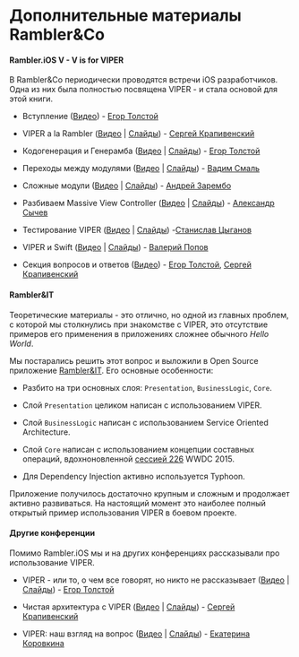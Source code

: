# Дополнительные материалы Rambler&Co

#### Rambler.iOS V - V is for VIPER

В Rambler&Co периодически проводятся встречи iOS разработчиков. Одна из них была полностью посвящена VIPER - и стала основой для этой книги.

- Вступление ([Видео](http://www.youtube.com/watch?v=zjw6Md1mMjQ)) - [Егор Толстой](https://github.com/igrekde)

- VIPER a la Rambler ([Видео](http://www.youtube.com/watch?v=mEju4PyuCBM) | [Слайды](http://www.slideshare.net/Rambler-iOS/viper-a-la-rambler)) - [Сергей Крапивенский](https://github.com/serkrapiv)

- Кодогенерация и Генерамба ([Видео](http://www.youtube.com/watch?v=NXNiN9FaUnY) | [Слайды](http://www.slideshare.net/Rambler-iOS/viper-56423582)) - [Егор Толстой](https://github.com/igrekde)

- Переходы между модулями ([Видео](http://www.youtube.com/watch?v=XvAHqDvGqzE) | [Слайды](http://www.slideshare.net/Rambler-iOS/viper-56423732)) - [Вадим Смаль](https://github.com/CognitiveDisson)

- Сложные модули ([Видео](http://www.youtube.com/watch?v=4ZPQ_qotx4M) | [Слайды](http://www.slideshare.net/Rambler-iOS/viper-56423837)) - [Андрей Зарембо](https://github.com/AndreyZarembo)

- Разбиваем Massive View Controller ([Видео](http://www.youtube.com/watch?v=aVuIk6F2rFA) | [Слайды](http://www.slideshare.net/Rambler-iOS/massive-view-controller)) - [Александр Сычев](https://github.com/Brain89)

- Тестирование VIPER ([Видео](http://www.youtube.com/watch?v=1y2vxtD7b6g) | [Слайды](http://www.slideshare.net/Rambler-iOS/tdd-viper)) -[Станислав Цыганов](https://github.com/AlloyDev)

- VIPER и Swift ([Видео](http://www.youtube.com/watch?v=m4MYKzlqtH8) | [Слайды](http://www.slideshare.net/Rambler-iOS/viper-swift)) - [Валерий Попов](https://github.com/complexityclass)

- Секция вопросов и ответов ([Видео](http://www.youtube.com/watch?v=mFvAIcL4C_4)) - [Егор Толстой](https://github.com/igrekde), [Сергей Крапивенский](https://github.com/serkrapiv)

#### Rambler&IT

Теоретические материалы - это отлично, но одной из главных проблем, с которой мы столкнулись при знакомстве с VIPER, это отсутствие примеров его применения в приложениях сложнее обычного *Hello World*.

Мы постарались решить этот вопрос и выложили в Open Source приложение [Rambler&IT](https://github.com/rambler-ios/RamblerConferences). Его основные особенности:

- Разбито на три основных слоя: `Presentation`, `BusinessLogic`, `Core`.

- Слой `Presentation` целиком написан с использованием VIPER.

- Слой `BusinessLogic` написан с использованием Service Oriented Architecture.

- Слой `Core` написан с использованием концепции составных операций, вдохноновленной [сессией 226](https://developer.apple.com/videos/play/wwdc2015/226) WWDC 2015.

- Для Dependency Injection активно используется Typhoon.

Приложение получилось достаточно крупным и сложным и продолжает активно развиваться. На настоящий момент это наиболее полный открытый пример использования VIPER в боевом проекте.

#### Другие конференции

Помимо Rambler.iOS мы и на других конференциях рассказывали про использование VIPER.

- VIPER - или то, о чем все говорят, но никто не рассказывает ([Видео](https://www.youtube.com/watch?v=dGTdlNjh_5U) | [Слайды](https://speakerdeck.com/etolstoy/viper-ili-to-o-chiem-vsie-ghovoriat-no-nikto-nie-rasskazyvaiet)) - [Егор Толстой](https://github.com/igrekde)

- Чистая архитектура с VIPER ([Видео](https://www.youtube.com/watch?v=uS8zropcvdU) | [Слайды](http://www.slideshare.net/codefest/ss-60159923)) - [Сергей Крапивенский](https://github.com/serkrapiv)

- VIPER: наш взгляд на вопрос ([Видео](https://www.youtube.com/watch?v=WY63iqXXtG4) | [Слайды](http://www.slideshare.net/uamobile/viper-ua-mobile-2016)) - [Екатерина Коровкина]()